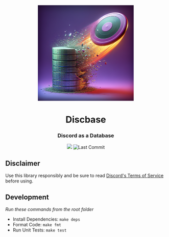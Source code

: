 <div align="center">
    <img src="https://raw.githubusercontent.com/joeyagreco/discbase/main/img/discbase_1.png" alt="discbase logo" width="300"/>
<h1>Discbase</h1>
<h3>Discord as a Database</h3>

<a target="_blank" href="https://www.python.org/downloads/" title="Python version"><img src="https://img.shields.io/badge/python-%3E=_3.10-teal.svg"></a>
![Last Commit](https://img.shields.io/github/last-commit/joeyagreco/discbase)
</div>

## Disclaimer
Use this library responsibly and be sure to read [Discord's Terms of Service](https://discord.com/terms) before using.


## Development

_Run these commands from the root folder_
- Install Dependencies: `make deps`
- Format Code: `make fmt`
- Run Unit Tests: `make test`
